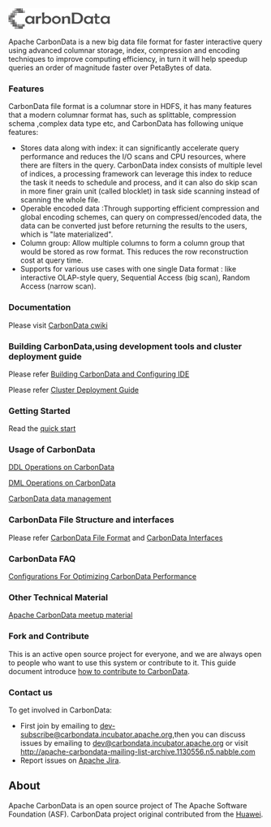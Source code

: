 <!--
    Licensed to the Apache Software Foundation (ASF) under one
    or more contributor license agreements.  See the NOTICE file
    distributed with this work for additional information
    regarding copyright ownership.  The ASF licenses this file
    to you under the Apache License, Version 2.0 (the
    "License"); you may not use this file except in compliance
    with the License.  You may obtain a copy of the License at

      http://www.apache.org/licenses/LICENSE-2.0

    Unless required by applicable law or agreed to in writing,
    software distributed under the License is distributed on an
    "AS IS" BASIS, WITHOUT WARRANTIES OR CONDITIONS OF ANY
    KIND, either express or implied.  See the License for the
    specific language governing permissions and limitations
    under the License.
-->

<img src="/docs/images/format/CarbonData_logo.png" width="200" height="40">

Apache CarbonData is a new big data file format for faster
interactive query using advanced columnar storage, index, compression
and encoding techniques to improve computing efficiency, in turn it will 
help speedup queries an order of magnitude faster over PetaBytes of data. 

### Features
CarbonData file format is a columnar store in HDFS, it has many features that a modern columnar format has, such as splittable, compression schema ,complex data type etc, and CarbonData has following unique features:
* Stores data along with index: it can significantly accelerate query performance and reduces the I/O scans and CPU resources, where there are filters in the query.  CarbonData index consists of multiple level of indices, a processing framework can leverage this index to reduce the task it needs to schedule and process, and it can also do skip scan in more finer grain unit (called blocklet) in task side scanning instead of scanning the whole file. 
* Operable encoded data :Through supporting efficient compression and global encoding schemes, can query on compressed/encoded data, the data can be converted just before returning the results to the users, which is "late materialized". 
* Column group: Allow multiple columns to form a column group that would be stored as row format. This reduces the row reconstruction cost at query time.
* Supports for various use cases with one single Data format : like interactive OLAP-style query, Sequential Access (big scan), Random Access (narrow scan). 

### Documentation
Please visit [CarbonData cwiki](https://cwiki.apache.org/confluence/display/CARBONDATA)

### Building CarbonData,using development tools and cluster deployment guide
Please refer [Building CarbonData and Configuring IDE](https://cwiki.apache.org/confluence/display/CARBONDATA/Building+CarbonData+And+IDE+Configuration)

Please refer [Cluster Deployment Guide](https://cwiki.apache.org/confluence/display/CARBONDATA/Cluster+deployment+guide)

### Getting Started
Read the [quick start](https://cwiki.apache.org/confluence/display/CARBONDATA/Quick+Start)

### Usage of CarbonData
 [DDL Operations on CarbonData](https://cwiki.apache.org/confluence/display/CARBONDATA/DDL+operations+on+CarbonData) 
 
 [DML Operations on CarbonData](https://cwiki.apache.org/confluence/display/CARBONDATA/DML+operations+on+CarbonData)  
 
 [CarbonData data management](https://cwiki.apache.org/confluence/display/CARBONDATA/Data+Management)  

### CarbonData File Structure and interfaces
Please refer [CarbonData File Format](https://cwiki.apache.org/confluence/display/CARBONDATA/CarbonData+File+Structure+and+Format) and [CarbonData Interfaces](https://cwiki.apache.org/confluence/display/CARBONDATA/Carbon+Packaging+and+Interfaces)

### CarbonData FAQ 
[Configurations For Optimizing CarbonData Performance](https://cwiki.apache.org/confluence/display/CARBONDATA/Configurations+For+Optimizing+CarbonData+Performance)

### Other Technical Material
[Apache CarbonData meetup material](docs/Apache-CarbonData-meetup-material.pdf)

### Fork and Contribute
This is an active open source project for everyone, and we are always open to people who want to use this system or contribute to it. 
This guide document introduce [how to contribute to CarbonData](https://cwiki.apache.org/confluence/display/CARBONDATA/Contributing+to+CarbonData).

### Contact us
To get involved in CarbonData:

* First join by emailing to [dev-subscribe@carbondata.incubator.apache.org](mailto:dev-subscribe@carbondata.incubator.apache.org),then you can discuss issues by emailing to [dev@carbondata.incubator.apache.org](mailto:dev@carbondata.incubator.apache.org) or visit http://apache-carbondata-mailing-list-archive.1130556.n5.nabble.com
* Report issues on [Apache Jira](https://issues.apache.org/jira/browse/CARBONDATA).

## About
Apache CarbonData is an open source project of The Apache Software Foundation (ASF).
CarbonData project original contributed from the [Huawei](http://www.huawei.com).
